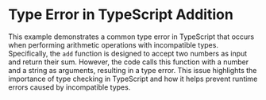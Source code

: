 # Type Error in TypeScript Addition
This example demonstrates a common type error in TypeScript that occurs when performing arithmetic operations with incompatible types. Specifically, the `add` function is designed to accept two numbers as input and return their sum. However, the code calls this function with a number and a string as arguments, resulting in a type error. This issue highlights the importance of type checking in TypeScript and how it helps prevent runtime errors caused by incompatible types.